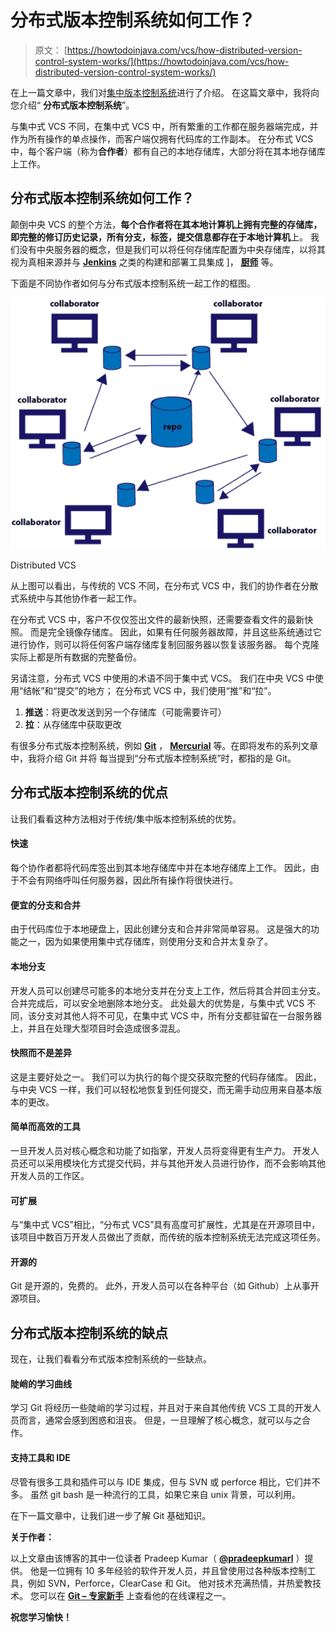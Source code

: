# 分布式版本控制系统如何工作？

> 原文： [https://howtodoinjava.com/vcs/how-distributed-version-control-system-works/](https://howtodoinjava.com/vcs/how-distributed-version-control-system-works/)

在上一篇文章中，我们对[集中版本控制系统](//howtodoinjava.com/2015/07/16/how-version-control-system-vcs-works/)进行了介绍。 在这篇文章中，我将向您介绍“ **分布式版本控制系统**”。

与集中式 VCS 不同，在集中式 VCS 中，所有繁重的工作都在服务器端完成，并作为所有操作的单点操作，而客户端仅拥有代码库的工作副本。 在分布式 VCS 中，每个客户端（称为**合作者**）都有自己的本地存储库，大部分将在其本地存储库上工作。

## 分布式版本控制系统如何工作？

颠倒中央 VCS 的整个方法，**每个合作者将在其本地计算机上拥有完整的存储库，即完整的修订历史记录，所有分支，标签，提交信息都存在于本地计算机**上。 我们没有中央服务器的概念，但是我们可以将任何存储库配置为中央存储库，以将其视为真相来源并与 **[Jenkins](https://jenkins-ci.org/)** 之类的构建和部署工具集成 ]， **[厨师](https://www.chef.io/)** 等。

下面是不同协作者如何与分布式版本控制系统一起工作的框图。

![Distributed VCS](img/67aa4b57d44a9ed74c6e4409f2de1ed3.png)

Distributed VCS



从上图可以看出，与传统的 VCS 不同，在分布式 VCS 中，我们的协作者在分散式系统中与其他协作者一起工作。

在分布式 VCS 中，客户不仅仅签出文件的最新快照，还需要查看文件的最新快照。 而是完全镜像存储库。 因此，如果有任何服务器故障，并且这些系统通过它进行协作，则可以将任何客户端存​​储库复制回服务器以恢复该服务器。 每个克隆实际上都是所有数据的完整备份。

另请注意，分布式 VCS 中使用的术语不同于集中式 VCS。 我们在中央 VCS 中使用“结帐”和“提交”的地方； 在分布式 VCS 中，我们使用“推”和“拉”。

1.  **推送**：将更改发送到另一个存储库（可能需要许可）
2.  **拉**：从存储库中获取更改

有很多分布式版本控制系统，例如 **[Git](https://git-scm.com/)** ， **[Mercurial](https://mercurial.selenic.com/)** 等。在即将发布的系列文章中，我将介绍 Git 并将 每当提到“分布式版本控制系统”时，都指的是 Git。

## 分布式版本控制系统的优点

让我们看看这种方法相对于传统/集中版本控制系统的优势。

#### 快速

每个协作者都将代码库签出到其本地存储库中并在本地存储库上工作。 因此，由于不会有网络呼叫任何服务器，因此所有操作将很快进行。

#### 便宜的分支和合并

由于代码库位于本地硬盘上，因此创建分支和合并非常简单容易。 这是强大的功能之一，因为如果使用集中式存储库，则使用分支和合并太复杂了。

#### 本地分支

开发人员可以创建尽可能多的本地分支并在分支上工作，然后将其合并回主分支。 合并完成后，可以安全地删除本地分支。 此处最大的优势是，与集中式 VCS 不同，该分支对其他人将不可见，在集中式 VCS 中，所有分支都驻留在一台服务器上，并且在处理大型项目时会造成很多混乱。

#### 快照而不是差异

这是主要好处之一。 我们可以为执行的每个提交获取完整的代码存储库。 因此，与中央 VCS 一样，我们可以轻松地恢复到任何提交，而无需手动应用来自基本版本的更改。

#### 简单而高效的工具

一旦开发人员对核心概念和功能了如指掌，开发人员将变得更有生产力。 开发人员还可以采用模块化方式提交代码，并与其他开发人员进行协作，而不会影响其他开发人员的工作区。

#### 可扩展

与“集中式 VCS”相比，“分布式 VCS”具有高度可扩展性，尤其是在开源项目中，该项目中数百万开发人员做出了贡献，而传统的版本控制系统无法完成这项任务。

#### 开源的

Git 是开源的，免费的。 此外，开发人员可以在各种平台（如 Github）上从事开源项目。

## 分布式版本控制系统的缺点

现在，让我们看看分布式版本控制系统的一些缺点。

#### 陡峭的学习曲线

学习 Git 将经历一些陡峭的学习过程，并且对于来自其他传统 VCS 工具的开发人员而言，通常会感到困惑和沮丧。 但是，一旦理解了核心概念，就可以与之合作。

#### 支持工具和 IDE

尽管有很多工具和插件可以与 IDE 集成，但与 SVN 或 perforce 相比，它们并不多。 虽然 git bash 是一种流行的工具，如果它来自 unix 背景，可以利用。

在下一篇文章中，让我们进一步了解 Git 基础知识。

**关于作者：**

以上文章由该博客的其中一位读者 Pradeep Kumar（ [**@pradeepkumarl**](https://twitter.com/pradeepkumarl) ）提供。 他是一位拥有 10 多年经验的软件开发人员，并且曾使用过各种版本控制工具，例如 SVN，Perforce，ClearCase 和 Git。 他对技术充满热情，并热爱教技术。 您可以在 [**Git – 专家新手**](http://prashdeep.usefedora.com) 上查看他的在线课程之一。

**祝您学习愉快！**
